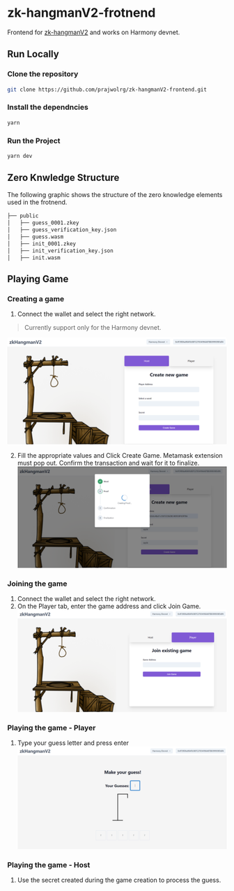 # zk-hangmanV2-frotnend
Frontend for [zk-hangmanV2](https://github.com/prajwolrg/zk-hangmanV2) and works on Harmony devnet.

## Run Locally

### Clone the repository
```bash
git clone https://github.com/prajwolrg/zk-hangmanV2-frontend.git
```

### Install the dependncies
```bash
yarn
```
### Run the Project
```bash
yarn dev
```

## Zero Knwledge Structure
The following graphic shows the structure of the zero knowledge elements used in the frotnend.
```text
├── public
│   ├── guess_0001.zkey
│   ├── guess_verification_key.json
│   ├── guess.wasm
│   ├── init_0001.zkey
│   ├── init_verification_key.json
│   ├── init.wasm
```

## Playing Game

### Creating a game
1. Connect the wallet and select the right network. 
> Currently support only for the Harmony devnet.

![CreateNewGameImage](assets/2.png)

2. Fill the appropriate values and Click Create Game. Metamask extension must pop out. Confirm the transaction and wait for it to finalize.
![WaitingConfirmationImage](assets/3.png)

### Joining the game
1. Connect the wallet and select the right network. 
2. On the Player tab, enter the game address and click Join Game.
![JoinGameImage](assets/4.png)

### Playing the game - Player
1. Type your guess letter and press enter
![GuessImage](assets/5.png)

### Playing the game - Host
1. Use the secret created during the game creation to process the guess.

